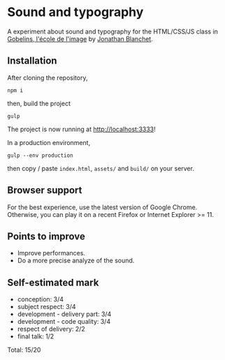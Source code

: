 Sound and typography
====================
A experiment about sound and typography for the HTML/CSS/JS class in [Gobelins, l'école de l'image](http://www.gobelins.fr/) by [Jonathan Blanchet](http://jblanche.fr).

## Installation
After cloning the repository,
```
npm i
```
then, build the project
```
gulp
```
The project is now running at [http://localhost:3333](http://localhost:3333)!

In a production environment,
```
gulp --env production
```
then copy / paste `index.html`, `assets/` and `build/` on your server.

## Browser support
For the best experience, use the latest version of Google Chrome. Otherwise, you can play it on a recent Firefox or Internet Explorer >= 11.

## Points to improve
- Improve performances.
- Do a more precise analyze of the sound.

## Self-estimated mark
- conception: 3/4
- subject respect: 3/4
- development - delivery part: 3/4
- development - code quality: 3/4
- respect of delivery: 2/2
- final talk: 1/2

Total: 15/20